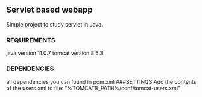 ## Servlet based webapp
Simple project to study servlet in Java.

### REQUIREMENTS
java version 11.0.7
tomcat version 8.5.3
### DEPENDENCIES
all dependencies you can found in pom.xml
###SETTINGS
Add the contents of the users.xml to file:
"%TOMCAT8_PATH%/conf/tomcat-users.xml"